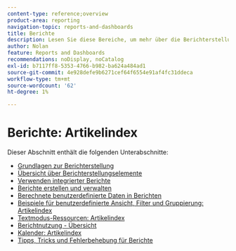 ```yaml
---
content-type: reference;overview
product-area: reporting
navigation-topic: reports-and-dashboards
title: Berichte
description: Lesen Sie diese Bereiche, um mehr über die Berichterstellung in Adobe Workfront zu erfahren.
author: Nolan
feature: Reports and Dashboards
recommendations: noDisplay, noCatalog
exl-id: b7117ff8-5353-4766-b982-ba624a484ad1
source-git-commit: 4e928defe9b6271cef64f6554e91af4fc31ddeca
workflow-type: tm+mt
source-wordcount: '62'
ht-degree: 1%

---
```


# Berichte: Artikelindex

<!-- Audited: 1/2024 -->

Dieser Abschnitt enthält die folgenden Unterabschnitte:

* [Grundlagen zur Berichterstellung](../../reports-and-dashboards/reports/reporting/reporting-basics.md)
* [Übersicht über Berichterstellungselemente](../../reports-and-dashboards/reports/reporting-elements/reporting-elements-overview.md)
* [Verwenden integrierter Berichte](../../reports-and-dashboards/reports/using-built-in-reports/use-built-in-reports.md)
* [Berichte erstellen und verwalten](../../reports-and-dashboards/reports/creating-and-managing-reports/create-manage-reports.md)
* [Berechnete benutzerdefinierte Daten in Berichten](../../reports-and-dashboards/reports/calc-cstm-data-reports/calculated-custom-data-reports.md)
* [Beispiele für benutzerdefinierte Ansicht, Filter und Gruppierung: Artikelindex](../../reports-and-dashboards/reports/custom-view-filter-grouping-samples/custom-view-filter-grouping-samples.md)
* [Textmodus-Ressourcen: Artikelindex](../../reports-and-dashboards/reports/text-mode/text-mode-resources.md)
* [Berichtnutzung - Übersicht](../../reports-and-dashboards/reports/report-usage/report-usage-overview.md)
* [Kalender: Artikelindex](../../reports-and-dashboards/reports/calendars/calendars.md)
* [Tipps, Tricks und Fehlerbehebung für Berichte](../../reports-and-dashboards/reports/tips-tricks-and-troubleshooting/tips-troubleshooting-reports.md)
